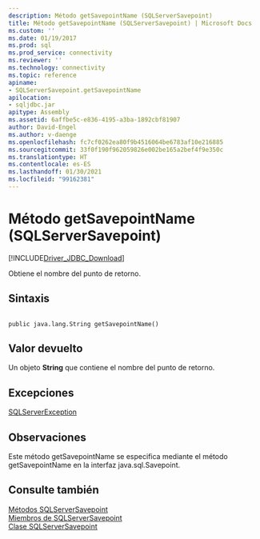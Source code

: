 ```yaml
---
description: Método getSavepointName (SQLServerSavepoint)
title: Método getSavepointName (SQLServerSavepoint) | Microsoft Docs
ms.custom: ''
ms.date: 01/19/2017
ms.prod: sql
ms.prod_service: connectivity
ms.reviewer: ''
ms.technology: connectivity
ms.topic: reference
apiname:
- SQLServerSavepoint.getSavepointName
apilocation:
- sqljdbc.jar
apitype: Assembly
ms.assetid: 6affbe5c-e836-4195-a3ba-1892cbf81907
author: David-Engel
ms.author: v-daenge
ms.openlocfilehash: fc7cf0262ea80f9b4516064be6783af10e216885
ms.sourcegitcommit: 33f0f190f962059826e002be165a2bef4f9e350c
ms.translationtype: HT
ms.contentlocale: es-ES
ms.lasthandoff: 01/30/2021
ms.locfileid: "99162381"
---
```

# <a name="getsavepointname-method-sqlserversavepoint"></a>Método getSavepointName (SQLServerSavepoint)
[!INCLUDE[Driver_JDBC_Download](../../../includes/driver_jdbc_download.md)]

  Obtiene el nombre del punto de retorno.  
  
## <a name="syntax"></a>Sintaxis  
  
```  
  
public java.lang.String getSavepointName()  
```  
  
## <a name="return-value"></a>Valor devuelto  
 Un objeto **String** que contiene el nombre del punto de retorno.  
  
## <a name="exceptions"></a>Excepciones  
 [SQLServerException](../../../connect/jdbc/reference/sqlserverexception-class.md)  
  
## <a name="remarks"></a>Observaciones  
 Este método getSavepointName se especifica mediante el método getSavepointName en la interfaz java.sql.Savepoint.  
  
## <a name="see-also"></a>Consulte también  
 [Métodos SQLServerSavepoint](../../../connect/jdbc/reference/sqlserversavepoint-methods.md)   
 [Miembros de SQLServerSavepoint](../../../connect/jdbc/reference/sqlserversavepoint-members.md)   
 [Clase SQLServerSavepoint](../../../connect/jdbc/reference/sqlserversavepoint-class.md)  
  
  
